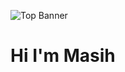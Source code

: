 ![Top Banner](https://media-exp1.licdn.com/dms/image/C4D16AQHBiDJlQsgQOQ/profile-displaybackgroundimage-shrink_350_1400/0/1659079878944?e=1675900800&v=beta&t=HmRWSF2crT3qHGaI11fQ3OEpMLIiFkhAgGmnLjOa1M8)
# Hi I'm Masih
